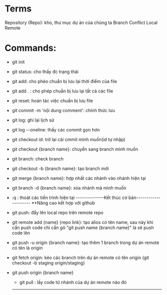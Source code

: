 # Terms

Repository (Repo): kho, thư mục dự án của chúng ta
Branch
Conflict
Local
Remote

# Commands:

- git init
- git status: cho thấy đc trạng thái
- git add: cho phéo chuẩn bị lưu lại thời điểm của file
- git add . : cho phép chuẩn bị lưu lại tất cả các file
- git reset: hoán tác việc chuẩn bị lưu file
- git commit -m 'nội dung comment': chính thức lưu
- git log: ghi lại lịch sử
- git log --oneline: thấy các commit gọn hơn
- git checkout id: trở lại cái cmmit mình muốn(id tự nhập)
- git checkout {branch name}: chuyển sang branch mình muốn
- git branch: check branch
- git checkout -b {branch name}: tạo branch mới
- git merge {branch name}: hợp nhất các nhánh vào nhánh hiện tại
- git branch -d {branch name}: xóa nhánh mà mình muốn
- :q : thoát các tiến trình hiện tại
  --------------Kết thúc cơ bản---------------------
  \*\*Nâng cao kết hợp với github
- git push: đẩy lên local repo trên remote repo
- git remote add {name} {repo link}: tạo alios có tên name, sau này khi cần push code chỉ cần gõ "git push name {branch name}" là sẽ push code lên
- git push -u origin {branch name}: tạo thêm 1 branch trong dự án remote có tên là origin
- git fetch origin: kéo các branch trên dự án remote có tên origin
  (git checkout -b staging origin/staging)
- git push origin {branch name}

  - git pull <remote> <branch> : lấy code từ nhánh của dự án remote nào đó

  ***
